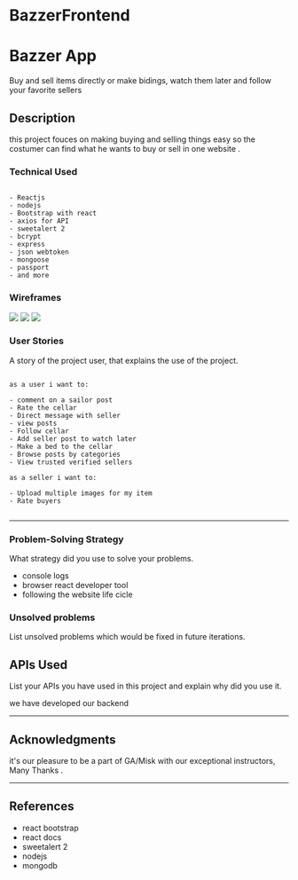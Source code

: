 # BazzerFrontend

# Bazzer App

 Buy and sell items directly or make bidings, watch them later and follow your favorite sellers

## Description

this project fouces on making buying and selling things easy so the costumer can find what he wants to buy or sell in one website .

### Technical Used 

```

- Reactjs
- nodejs
- Bootstrap with react
- axios for API
- sweetalert 2
- bcrypt
- express
- json webtoken
- mongoose
- passport
- and more

```

### Wireframes

![](./)
![](./)
![](./)

### User Stories

A story of the project user, that explains the use of the project.

```

as a user i want to:

- comment on a sailor post
- Rate the cellar
- Direct message with seller
- view posts
- Follow cellar
- Add seller post to watch later
- Make a bed to the cellar
- Browse posts by categories
- View trusted verified sellers

as a seller i want to:

- Upload multiple images for my item
- Rate buyers


```

---


### Problem-Solving Strategy

What strategy did you use to solve your problems.

- console logs 
- browser react developer tool
- following the website life cicle

### Unsolved problems

List unsolved problems which would be fixed in future iterations.

## APIs Used

List your APIs you have used in this project and explain why did you use it.


we have developed our backend



---

## Acknowledgments

it's our pleasure to be a part of GA/Misk with our exceptional instructors, Many Thanks .

---

 ## References
 - react bootstrap
 - react docs
 - sweetalert 2
 - nodejs
 - mongodb
